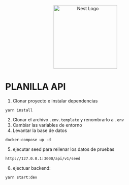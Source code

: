 <p align="center">
  <a href="http://nestjs.com/" target="blank"><img src="https://nestjs.com/img/logo-small.svg" width="200" alt="Nest Logo" /></a>
</p>

# PLANILLA API
1. Clonar proyecto e instalar dependencias
 ```
 yarn install
 ```
2. Clonar el archivo ```.env.template``` y renombrarlo a ```.env```
3. Cambiar las variables de entorno
4. Levantar la base de datos
``` 
docker-compose up -d
```
5. ejecutar seed para rellenar los datos de pruebas
``` 
http://127.0.0.1:3000/api/v1/seed
```
6. ejectuar backend:

```
yarn start:dev
```